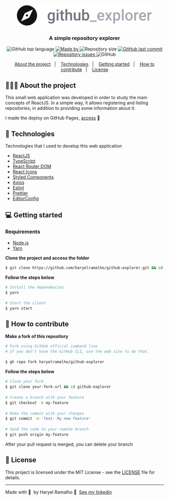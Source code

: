 <h1 align="center">
  <img src=".github/logo.svg" alt="Logo">
</h1>

<h3 align="center">
  A simple repository explorer
</h3>

<p align="center">
  <img alt="GitHub top language" src="https://img.shields.io/github/languages/top/haryelramalho/github-explorer">

  <a href="https://www.linkedin.com/in/haryelramalho/">
    <img alt="Made by" src="https://img.shields.io/badge/made%20by-haryel%20gillet-gree">
  </a>

  <img alt="Repository size" src="https://img.shields.io/github/repo-size/haryelramalho/github-explorer">

  <a href="https://github.com/haryelramalho/github-explorer/commits/master">
    <img alt="GitHub last commit" src="https://img.shields.io/github/last-commit/haryelramalho/github-explorer">
  </a>

  <a href="https://github.com/haryelramalho/github-explorer/issues">
    <img alt="Repository issues" src="https://img.shields.io/github/issues/haryelramalho/github-explorer">
  </a>

  <img alt="GitHub" src="https://img.shields.io/github/license/haryelramalho/github-explorer">
</p>

<p align="center">
  <a href="#-about-the-project">About the project</a>&nbsp;&nbsp;&nbsp;|&nbsp;&nbsp;&nbsp;
  <a href="#-technologies">Technologies</a>&nbsp;&nbsp;&nbsp;|&nbsp;&nbsp;&nbsp;
  <a href="#-getting-started">Getting started</a>&nbsp;&nbsp;&nbsp;|&nbsp;&nbsp;&nbsp;
  <a href="#-how-to-contribute">How to contribute</a>&nbsp;&nbsp;&nbsp;|&nbsp;&nbsp;&nbsp;
  <a href="#-license">License</a>
</p>

## 👨🏻‍💻 About the project

This small web application was developed in order to study the main concepts of ReactJS. In a simple way, it allows registering and listing repositories, in addition to providing some information about it.

I made the deploy on GitHub Pages, [access](https://haryelramalho.github.io/github-explorer/) 📲

## 🚀 Technologies

Technologies that I used to develop this web application

- [ReactJS](https://reactjs.org/)
- [TypeScript](https://www.typescriptlang.org/)
- [React Router DOM](https://reacttraining.com/react-router/)
- [React Icons](https://react-icons.netlify.com/#/)
- [Styled Components](https://styled-components.com/)
- [Axios](https://github.com/axios/axios)
- [Eslint](https://eslint.org/)
- [Prettier](https://prettier.io/)
- [EditorConfig](https://editorconfig.org/)

## 💻 Getting started

### Requirements

- [Node.js](https://nodejs.org/en/)
- [Yarn](https://yarnpkg.com/)

**Clone the project and access the folder**

```bash
$ git clone https://github.com/haryelramalho/github-explorer.git && cd github-explorer
```

**Follow the steps below**

```bash
# Install the dependencies
$ yarn

# Start the client
$ yarn start
```

## 🤔 How to contribute

**Make a fork of this repository**

```bash
# Fork using GitHub official command line
# If you don't have the GitHub CLI, use the web site to do that.

$ gh repo fork haryelramalho/github-explorer
```

**Follow the steps below**

```bash
# Clone your fork
$ git clone your-fork-url && cd github-explorer

# Create a branch with your feature
$ git checkout -b my-feature

# Make the commit with your changes
$ git commit -m 'feat: My new feature'

# Send the code to your remote branch
$ git push origin my-feature
```

After your pull request is merged, you can delete your branch

## 📝 License

This project is licensed under the MIT License - see the [LICENSE](LICENSE) file for details.

---

Made with 💜&nbsp; by Haryel Ramalho 👋 &nbsp;[See my linkedin](https://www.linkedin.com/in/haryelramalho/)
